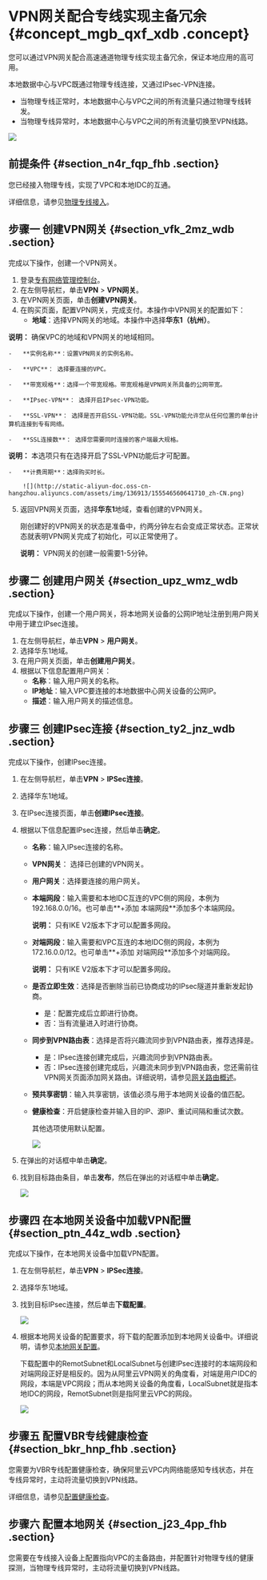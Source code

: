 # VPN网关配合专线实现主备冗余 {#concept_mgb_qxf_xdb .concept}

您可以通过VPN网关配合高速通道物理专线实现主备冗余，保证本地应用的高可用。

本地数据中心与VPC既通过物理专线连接，又通过IPsec-VPN连接。

-   当物理专线正常时，本地数据中心与VPC之间的所有流量只通过物理专线转发。
-   当物理专线异常时，本地数据中心与VPC之间的所有流量切换至VPN线路。

![](http://static-aliyun-doc.oss-cn-hangzhou.aliyuncs.com/assets/img/136915/155546560641822_zh-CN.png)

## 前提条件 {#section_n4r_fqp_fhb .section}

您已经接入物理专线，实现了VPC和本地IDC的互通。

详细信息，请参见[物理专线接入](../../../../intl.zh-CN/快速入门/物理专线接入.md#)。

## 步骤一 创建VPN网关 {#section_vfk_2mz_wdb .section}

完成以下操作，创建一个VPN网关。

1.  登录[专有网络管理控制台](https://vpcnext.console.aliyun.com/nat/)。
2.  在左侧导航栏，单击**VPN** \> **VPN网关**。
3.  在VPN网关页面，单击**创建VPN网关**。
4.  在购买页面，配置VPN网关，完成支付。本操作中VPN网关的配置如下：
    -   **地域**：选择VPN网关的地域。本操作中选择**华东1（杭州）**。

**说明：** 确保VPC的地域和VPN网关的地域相同。

    -   **实例名称**：设置VPN网关的实例名称。

    -   **VPC**： 选择要连接的VPC。

    -   **带宽规格**：选择一个带宽规格。带宽规格是VPN网关所具备的公网带宽。

    -   **IPsec-VPN**： 选择开启IPsec-VPN功能。

    -   **SSL-VPN**： 选择是否开启SSL-VPN功能。SSL-VPN功能允许您从任何位置的单台计算机连接到专有网络。

    -   **SSL连接数**： 选择您需要同时连接的客户端最大规格。

**说明：** 本选项只有在选择开启了SSL-VPN功能后才可配置。

    -   **计费周期**：选择购买时长。

        ![](http://static-aliyun-doc.oss-cn-hangzhou.aliyuncs.com/assets/img/136913/155546560641710_zh-CN.png)

5.  返回VPN网关页面，选择**华东1**地域，查看创建的VPN网关。

    刚创建好的VPN网关的状态是准备中，约两分钟左右会变成正常状态。正常状态就表明VPN网关完成了初始化，可以正常使用了。

    **说明：** VPN网关的创建一般需要1-5分钟。


## 步骤二 创建用户网关 {#section_upz_wmz_wdb .section}

完成以下操作，创建一个用户网关，将本地网关设备的公网IP地址注册到用户网关中用于建立IPsec连接。

1.  在左侧导航栏，单击**VPN** \> **用户网关**。
2.  选择华东1地域。
3.  在用户网关页面，单击**创建用户网关**。
4.  根据以下信息配置用户网关：
    -   **名称**：输入用户网关的名称。
    -   **IP地址**：输入VPC要连接的本地数据中心网关设备的公网IP。
    -   **描述**：输入用户网关的描述信息。

## 步骤三 创建IPsec连接 {#section_ty2_jnz_wdb .section}

完成以下操作，创建IPsec连接。

1.  在左侧导航栏，单击**VPN** \> **IPSec连接**。
2.  选择华东1地域。
3.  在IPsec连接页面，单击**创建IPsec连接**。
4.  根据以下信息配置IPsec连接，然后单击**确定**。
    -   **名称**：输入IPsec连接的名称。
    -   **VPN网关**： 选择已创建的VPN网关。
    -   **用户网关**：选择要连接的用户网关。
    -   **本端网段**：输入需要和本地IDC互连的VPC侧的网段，本例为192.168.0.0/16。也可单击**+添加 本端网段**添加多个本端网段。

        **说明：** 只有IKE V2版本下才可以配置多网段。

    -   **对端网段**：输入需要和VPC互连的本地IDC侧的网段，本例为172.16.0.0/12。也可单击**+添加 对端网段**添加多个对端网段。

        **说明：** 只有IKE V2版本下才可以配置多网段。

    -   **是否立即生效**：选择是否删除当前已协商成功的IPsec隧道并重新发起协商。
        -   是：配置完成后立即进行协商。
        -   否：当有流量进入时进行协商。
    -   **同步到VPN路由表**：选择是否将兴趣流同步到VPN路由表，推荐选择是。
        -   是：IPsec连接创建完成后，兴趣流同步到VPN路由表。
        -   否：IPsec连接创建完成后，兴趣流未同步到VPN路由表，您还需前往VPN网关页面添加网关路由。详细说明，请参见[网关路由概述](../../../../intl.zh-CN/用户指南/管理VPN网关/配置VPN网关路由/网关路由概述.md#)。
    -   **预共享密钥**：输入共享密钥，该值必须与用于本地网关设备的值匹配。
    -   **健康检查**：开启健康检查并输入目的IP、源IP、重试间隔和重试次数。

        其他选项使用默认配置。

        ![](http://static-aliyun-doc.oss-cn-hangzhou.aliyuncs.com/assets/img/136913/155546560641712_zh-CN.png)

5.  在弹出的对话框中单击**确定**。
6.  找到目标路由条目，单击**发布**，然后在弹出的对话框中单击**确定**。

    ![](http://static-aliyun-doc.oss-cn-hangzhou.aliyuncs.com/assets/img/136913/155546560641713_zh-CN.png)


## 步骤四 在本地网关设备中加载VPN配置 {#section_ptn_44z_wdb .section}

完成以下操作，在本地网关设备中加载VPN配置。

1.  在左侧导航栏，单击**VPN** \> **IPSec连接**。
2.  选择华东1地域。
3.  找到目标IPsec连接，然后单击**下载配置**。

    ![](http://static-aliyun-doc.oss-cn-hangzhou.aliyuncs.com/assets/img/136913/155546560641714_zh-CN.png)

4.  根据本地网关设备的配置要求，将下载的配置添加到本地网关设备中。详细说明，请参见[本地网关配置](../../../../intl.zh-CN/用户指南/配置IPsec-VPN/本地网关配置/华为防火墙配置.md#)。

    下载配置中的RemotSubnet和LocalSubnet与创建IPsec连接时的本端网段和对端网段正好是相反的。因为从阿里云VPN网关的角度看，对端是用户IDC的网段，本端是VPC网段；而从本地网关设备的角度看，LocalSubnet就是指本地IDC的网段，RemotSubnet则是指阿里云VPC的网段。

    ![](http://static-aliyun-doc.oss-cn-hangzhou.aliyuncs.com/assets/img/136913/155546560641715_zh-CN.png)


## 步骤五 配置VBR专线健康检查 {#section_bkr_hnp_fhb .section}

您需要为VBR专线配置健康检查，确保阿里云VPC内网络能感知专线状态，并在专线异常时，主动将流量切换到VPN线路。

详细信息，请参见[配置健康检查](../../../../intl.zh-CN/用户指南/配置健康检查.md#)。

## 步骤六 配置本地网关 {#section_j23_4pp_fhb .section}

您需要在专线接入设备上配置指向VPC的主备路由，并配置针对物理专线的健康探测，当物理专线异常时，主动将流量切换到VPN线路。

